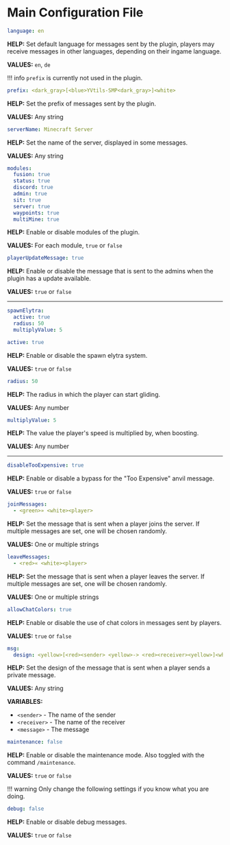 # Main Configuration File

```yaml
language: en
```

**HELP:** Set default language for messages sent by the plugin, players may receive messages in other languages, depending on their ingame language.

**VALUES:** `en`, `de`

!!! info
    `prefix` is currently not used in the plugin.

```yaml
prefix: <dark_gray>[<blue>YVtils-SMP<dark_gray>]<white>
```

**HELP:** Set the prefix of messages sent by the plugin.

**VALUES:** Any string

```yaml
serverName: Minecraft Server
```

**HELP:** Set the name of the server, displayed in some messages.

**VALUES:** Any string

```yaml
modules:
  fusion: true
  status: true
  discord: true
  admin: true
  sit: true
  server: true
  waypoints: true
  multiMine: true
```

**HELP:** Enable or disable modules of the plugin.

**VALUES:** For each module, `true` or `false`

```yaml
playerUpdateMessage: true
```

**HELP:** Enable or disable the message that is sent to the admins when the plugin has a update available.

**VALUES:** `true` or `false`

---

```yaml
spawnElytra:
  active: true
  radius: 50
  multiplyValue: 5
```

```yaml
active: true
```

**HELP:** Enable or disable the spawn elytra system.

**VALUES:** `true` or `false`

```yaml
radius: 50
```

**HELP:** The radius in which the player can start gliding.

**VALUES:** Any number

```yaml
multiplyValue: 5
```

**HELP:** The value the player's speed is multiplied by, when boosting.

**VALUES:** Any number

---

```yaml
disableTooExpensive: true
```

**HELP:** Enable or disable a bypass for the "Too Expensive" anvil message.

**VALUES:** `true` or `false`

```yaml
joinMessages:
  - <green>» <white><player>
```

**HELP:** Set the message that is sent when a player joins the server. If multiple messages are set, one will be chosen randomly.

**VALUES:** One or multiple strings

```yaml
leaveMessages:
  - <red>« <white><player>
```

**HELP:** Set the message that is sent when a player leaves the server. If multiple messages are set, one will be chosen randomly.

**VALUES:** One or multiple strings

```yaml
allowChatColors: true
```

**HELP:** Enable or disable the use of chat colors in messages sent by players.

**VALUES:** `true` or `false`

```yaml
msg:
  design: <yellow>[<red><sender> <yellow>-> <red><receiver><yellow>]<white> <message>
```

**HELP:** Set the design of the message that is sent when a player sends a private message.

**VALUES:** Any string

**VARIABLES:**

- `<sender>` - The name of the sender
- `<receiver>` - The name of the receiver
- `<message>` - The message

```yaml
maintenance: false
```

**HELP:** Enable or disable the maintenance mode. Also toggled with the command `/maintenance`.

**VALUES:** `true` or `false`

!!! warning
    Only change the following settings if you know what you are doing.

```yaml
debug: false
```

**HELP:** Enable or disable debug messages.

**VALUES:** `true` or `false`
